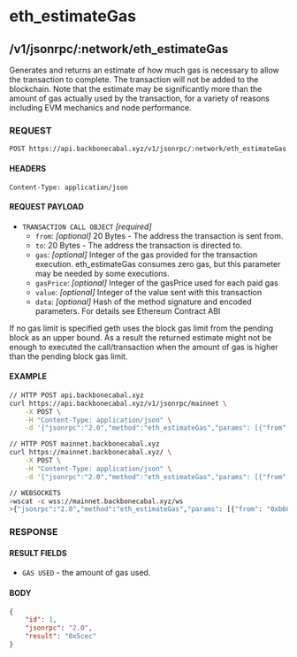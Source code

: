 # eth_estimateGas

## /v1/jsonrpc/:network/eth_estimateGas

Generates and returns an estimate of how much gas is necessary to allow the transaction to complete. The transaction
will not be added to the blockchain. Note that the estimate may be significantly more than the amount of gas actually
used by the transaction, for a variety of reasons including EVM mechanics and node performance.

### REQUEST

`POST https://api.backbonecabal.xyz/v1/jsonrpc/:network/eth_estimateGas`

#### HEADERS

`Content-Type: application/json`

#### REQUEST PAYLOAD

-   `TRANSACTION CALL OBJECT` _[required]_
    -   `from`: _[optional]_ 20 Bytes - The address the transaction is sent from.
    -   `to`: 20 Bytes - The address the transaction is directed to.
    -   `gas`: _[optional]_ Integer of the gas provided for the transaction execution. eth_estimateGas consumes zero
        gas, but this parameter may be needed by some executions.
    -   `gasPrice`: _[optional]_ Integer of the gasPrice used for each paid gas
    -   `value`: _[optional]_ Integer of the value sent with this transaction
    -   `data`: _[optional]_ Hash of the method signature and encoded parameters. For details see Ethereum Contract ABI

If no gas limit is specified geth uses the block gas limit from the pending block as an upper bound. As a result the
returned estimate might not be enough to executed the call/transaction when the amount of gas is higher than the pending
block gas limit.

#### EXAMPLE

```bash
// HTTP POST api.backbonecabal.xyz
curl https://api.backbonecabal.xyz/v1/jsonrpc/mainnet \
    -X POST \
    -H "Content-Type: application/json" \
    -d '{"jsonrpc":"2.0","method":"eth_estimateGas","params": [{"from": "0xb60e8dd61c5d32be8058bb8eb970870f07233155","to": "0xd46e8dd67c5d32be8058bb8eb970870f07244567","gas": "0x76c0","gasPrice": "0x9184e72a000","value": "0x9184e72a","data": "0xd46e8dd67c5d32be8d46e8dd67c5d32be8058bb8eb970870f072445675058bb8eb970870f072445675"}],"id":1}'

// HTTP POST mainnet.backbonecabal.xyz
curl https://mainnet.backbonecabal.xyz/ \
    -X POST \
    -H "Content-Type: application/json" \
    -d '{"jsonrpc":"2.0","method":"eth_estimateGas","params": [{"from": "0xb60e8dd61c5d32be8058bb8eb970870f07233155","to": "0xd46e8dd67c5d32be8058bb8eb970870f07244567","gas": "0x76c0","gasPrice": "0x9184e72a000","value": "0x9184e72a","data": "0xd46e8dd67c5d32be8d46e8dd67c5d32be8058bb8eb970870f072445675058bb8eb970870f072445675"}],"id":1}'

// WEBSOCKETS
>wscat -c wss://mainnet.backbonecabal.xyz/ws
>{"jsonrpc":"2.0","method":"eth_estimateGas","params": [{"from": "0xb60e8dd61c5d32be8058bb8eb970870f07233155","to": "0xd46e8dd67c5d32be8058bb8eb970870f07244567","gas": "0x76c0","gasPrice": "0x9184e72a000","value": "0x9184e72a","data": "0xd46e8dd67c5d32be8d46e8dd67c5d32be8058bb8eb970870f072445675058bb8eb970870f072445675"}],"id":1}
```

### RESPONSE

#### RESULT FIELDS

-   `GAS USED` - the amount of gas used.

#### BODY

```json
{
	"id": 1,
	"jsonrpc": "2.0",
	"result": "0x5cec"
}
```
